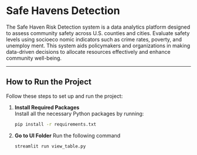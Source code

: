 # Safe Havens Detection

 The Safe Haven Risk Detection system is a data analytics
 platform designed to assess community safety across U.S.
 counties and cities. Evaluate safety levels using socioeco
nomic indicators such as crime rates, poverty, and unemploy
ment. This system aids policymakers and organizations in
 making data-driven decisions to allocate resources effectively
 and enhance community well-being.

---

## How to Run the Project

Follow these steps to set up and run the project:

1. **Install Required Packages**  
   Install all the necessary Python packages by running:
   ```bash
   pip install -r requirements.txt

2. **Go to UI Folder**
   Run the following command
   ```bash
   streamlit run view_table.py
   
